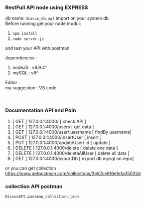 ### RestFull API node using EXPRESS <br>
db name: ``` discus_db.sql ``` import on your system db <br>
Before running get your node modul: <br>
1. ``` npm install ``` <br>
2. ``` node server.js ```<br>

and test your API with postman <br>

dependencies : <br>
1. nodeJS : v8.9.4^
2. mySQL : v8^

Editor : <br>
 my suggestion : VS code

<br>

### Documentation API end Poin
1. [ GET ]    127.0.0.1:4000/ [ check API ]
2. [ GET ]    127.0.0.1:4000/users [ get data ]
3. [ GET ]    127.0.0.1:4000/user/:username [ findBy username]
4. [ POST ]   127.0.0.1:4000/insertUser [ insert ]
5. [ PUT ]    127.0.0.1:4000/updateUser/:id [ update ]
6. [ DELETE ] 127.0.0.1:4000/delete [ delete one data ]
7. [ DELETE ] 127.0.0.1:4000/deleteAllUser [ delete all data ]
8. [ GET ]    127.0.0.1:4000/exportDb [ export db mysql on repo]

or you can get collection https://www.getpostman.com/collections/3e87ce6f6efefa35032d

### collection API postman
 ``` DiscusAPI.postman_collection.json ```
